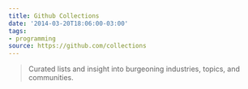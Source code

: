 ```yaml
---
title: Github Collections
date: '2014-03-20T18:06:00-03:00'
tags:
- programming
source: https://github.com/collections
---
```

> Curated lists and insight into burgeoning industries, topics, and communities.
